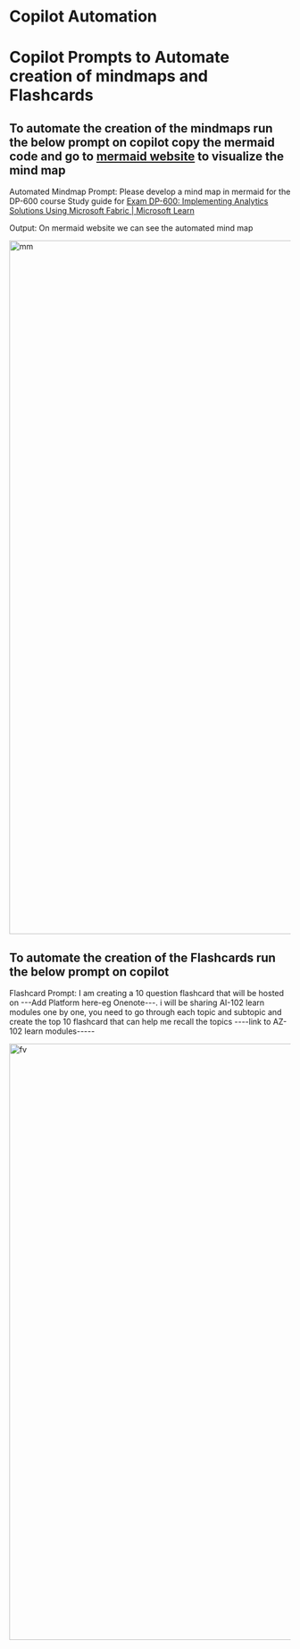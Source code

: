 
# Copilot Automation


# Copilot Prompts to Automate creation of mindmaps and Flashcards
## To automate the creation of the mindmaps run the  below prompt on copilot copy the mermaid code and go to [mermaid website](https://mermaid.live/) to visualize the mind map

Automated Mindmap Prompt: Please develop a mind map in mermaid for the DP-600 course Study guide for [Exam DP-600: Implementing Analytics Solutions Using Microsoft Fabric | Microsoft Learn](https://learn.microsoft.com/en-us/credentials/certifications/fabric-analytics-engineer-associate/)

Output: On mermaid website we can see the automated mind map

 
<img width="2151" height="1241" alt="mm" src="https://github.com/user-attachments/assets/a627d863-a223-4960-89b0-4449c3d9ce2b" />


## To automate the creation of the Flashcards run the below prompt on copilot 

Flashcard Prompt: I am creating a 10 question flashcard that will be hosted on ---Add Platform here-eg Onenote---. i will be sharing AI-102 learn modules one by one, you need to go through each topic and subtopic and create the top 10 flashcard that can help me recall the topics ----link to AZ-102 learn modules-----


<img width="1491" height="1067" alt="fv" src="https://github.com/user-attachments/assets/a3ac8c74-f592-4bc7-9c0e-e112ff16969e" />
